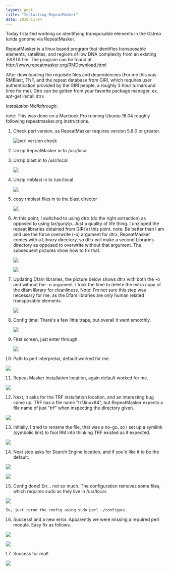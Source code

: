 ```yaml
---
layout: post
title: "Installing RepeatMasker"
date: 2016-11-04
---
```



Today I started working on identifying transposable elements in the Ostrea lurida genome via RepeatMasker.

RepeatMasker is a linux based program that identifies transposable elements, satellites, and regions of 
low DNA complexity from an existing .FASTA file. The program can be found at http://www.repeatmasker.org/RMDownload.html

After downloading the requisite files and dependencies (For me this was RMBlast, TNF, and the repeat database from GIRI, which requires user authentication provided by the GIRI people, a roughly 3 hour turnaround time for me). Dtrx can be gotten from
your favorite package manager, ex. apt-get install dtrx

<em>Installation Walkthrough</em>:

note: This was done on a Macbook Pro running Ubuntu 16.04 roughly following repeatmasker.org instructions.

1. Check perl version, as RepeatMasker requires version 5.8.0 or greater.

   ![perl version check](/images/perl.png)

2. Unzip RepeatMasker in to /usr/local.

3. Unzip blast in to /usr/local

   ![](/images/unzip%20blast.png)

4. Unzip rmblast in to /usr/local

   ![](/images/rmblast%20unzip.png)

5. copy rmblast files in to the blast director

   ![](images/cp%20rmblast%20to%20blast.png)

6. At this point, I switched to using dtrx (do the right extraction) as opposed to using tar/gunzip. 
   Just a quality of life thing. I unzipped the repeat libraries obtained from GIRI at this point.
   note: Be better than I am and use the force overwrite (-o) argument for dtrx, RepeatMasker comes with a 
   Library directory, so dtrx will make a second Libraries directory as opposed to overwrite without that 
   argument. The subsequent pictures show how to fix that. 
   
   ![](/images/dtrx%libraries.png)
   
   ![](/images/mv%20lib.1%20to%20lib.png)
  
7. Updating Dfam libraries, the picture below shows dtrx with both the -o and without the -o argument. I took the time 
   to delete the extra copy of the dfam library for cleanliness. Note: I'm not sure this step was necessary for me, as the
   Dfam libraries are only human related transposable elements.
     
   ![](/images/update%20dfam.png)
   
8. Config time! There's a few little traps, but overall it went smoothly.

   ![](/images/perl%20config.png)
  
9. First screen, just enter through.

   ![](/images/Repeat%20Masker%20cfg%201.png)
  
10. Path to perl interpretar, default worked for me.

   ![](/images/RM%20cfg%202.png)

11. Repeat Masker installation location, again default worked for me.

   ![](/images/RM%20cfg%203.png)
  
12. Next, it asks for the TRF installation location, and an interesting bug came up. TRF has a file name "trf.linux64", 
    but RepeatMasker expects a file name of just "trf" when inspecting the directory given. 
    
   ![](/images/RM%20cfg%20TRF%20error.png)
    
13. Initially, I tried to rename the file, that was a no-go, so I set up a symlink (symbolic link) to fool RM into thinking 
    TRF existed as it expected. 
    
   ![](/images/trf%20fix.png)
    
14. Next step asks for Search Engine location, and if you'd like it to be the default. 

   ![](/images/RMBlast%20Default.png)
  
   ![](/images/RMBlast%20Configured.png")
  
15. Config done! Err... not so much. The configuration removes some files, which requires sudo as they live in /usr/local. 
    
   ![](/images/config%20sucessful.png")
    
    So, just rerun the config using sudo perl ./configure. 
    
16. Success! and a new error. Apparently we were missing a required perl module. Easy fix as follows.

   ![](/images/Success%20and%20new%20error.png)
  
   ![](/images/perl%20fix%20soundex.png)
  
17. Success for real! 

   ![](/images/success%20for%20real.png)
  
  

  
